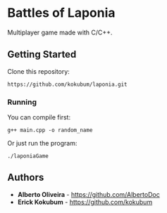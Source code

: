 # Battles of Laponia

Multiplayer game made with C/C++.

## Getting Started

Clone this repository:

```
https://github.com/kokubum/laponia.git
```

### Running

You can compile first:
```
g++ main.cpp -o random_name
```
Or just run the program:

```
./laponiaGame
```

## Authors
* **Alberto Oliveira** - https://github.com/AlbertoDoc
* **Erick Kokubum** - https://github.com/kokubum
